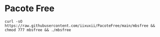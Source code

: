 # Pacote Free

```curl -sO https://raw.githubusercontent.com/iixuxii/PacoteFree/main/mbsfree && chmod 777 mbsfree && ./mbsfree```
